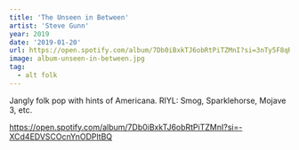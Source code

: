 ```yaml
---
title: 'The Unseen in Between'
artist: 'Steve Gunn'
year: 2019
date: '2019-01-20'
url: https://open.spotify.com/album/7Db0iBxkTJ6obRtPiTZMnI?si=3nTy5F8qRKicV36Yu070gg
image: album-unseen-in-between.jpg
tag:
  - alt folk
---
```


Jangly folk pop with hints of Americana.
RIYL: Smog, Sparklehorse, Mojave 3, etc.

https://open.spotify.com/album/7Db0iBxkTJ6obRtPiTZMnI?si=-XCd4EDVSCOcnYnODPltBQ
